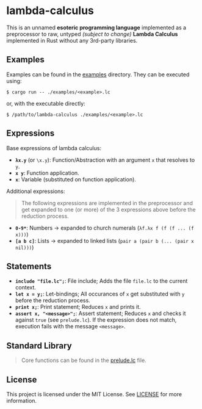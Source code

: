 # lambda-calculus

This is an unnamed **esoteric programming language** implemented as a preprocessor to raw, untyped *(subject to change)* **Lambda Calculus** 
implemented in Rust without any 3rd-party libraries.

## Examples

Examples can be found in the [examples](./examples) directory. They can be executed using:

```
$ cargo run -- ./examples/<example>.lc
```

or, with the executable directly:

```
$ /path/to/lambda-calculus ./examples/<example>.lc
```

## Expressions

Base expressions of lambda calculus:

- **`λx.y`** (or `\x.y`): Function/Abstraction with an argument `x` that resolves to `y`.
- **`x y`**: Function application.
- **`x`**: Variable (substituted on function application).

Additional expressions:

> The following expressions are implemented in the preprocessor and get expanded to one (or more) of the 3 expressions above before the reduction process.

- **`0-9*`**: Numbers -> expanded to church numerals (`λf.λx f (f (f ... (f x)))`)
- **`[a b c]`**: Lists -> expanded to linked lists (`pair a (pair b (... (pair x nil)))`)

## Statements

- **`include "file.lc";`**: File include; Adds the file `file.lc` to the current context.
- **`let x = y;`**: Let-bindings; All occurances of `x` get substituted with `y` before the reduction process.
- **`print x;`**: Print statement; Reduces `x` and prints it.
- **`assert x, "<message>";`**: Assert statement; Reduces `x` and checks it against `true` (see `prelude.lc`). If the expression does not match, execution fails with the message `<message>`.

## Standard Library

> Core functions can be found in the [prelude.lc](./prelude.lc) file.

## License

This project is licensed under the MIT License. See [LICENSE](./LICENSE) for more information.

